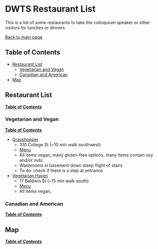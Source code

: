 # DWTS Restaurant List
This is a list of some restaurants to take the colloquium speaker or other visitors for lunches or dinners. 

[Back to main page](https://uoftgasa.github.io/#gasa)


## Table of Contents

- [Restaurant List](#restaurant-list)
	- [Vegetarian and Vegan](#vegetarian-and-vegan)
	- [Canadian and American](#canadian-and-american)
- [Map](#map)

##  Restaurant List
[**Table of Contents**](#table-of-contents)

### Vegetarian and Vegan
[**Table of Contents**](#table-of-contents)

- [Grasshopper](http://grasshopperrestaurant.ca/)
	- 310 College St (~10 min walk southwest)
	- [Menu](http://grasshopperrestaurant.ca/menu/college_menu.pdf)
	- All items vegan, many gluten-free options, many items contain soy and/or nuts
	- Washrooms in basement down steep flight of stairs
	- To do: check if there is a step at entrance
- [Vegetarian Haven](http://www.vegetarianhaven.com/)
	- 17 Baldwin St (~15 min walk south)
	- [Menu](http://www.vegetarianhaven.com/dinner-menu/)
	- All items vegan, 

### Canadian and American
[**Table of Contents**](#table-of-contents)

## Map
[**Table of Contents**](#table-of-contents)
<!--stackedit_data:
eyJoaXN0b3J5IjpbLTkyNTY1MjAxMCwxNDY1MTU1NDA5LDE0MD
Q1ODAxMDUsLTEwMzUyMTY5NDQsMTA3MDg2NTk3OV19
-->